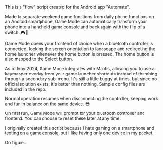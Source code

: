 <p>This is a "flow" script created for the Android app "Automate".<p>
<p>Made to separate weekend game functions from daily phone functions on an Android smartphone, Game Mode can automatically transform your phone into a handheld game console and back again with the flip of a switch. 🎮📲</p>
<p>Game Mode opens your frontend of choice when a bluetooth controller is connected, locking the screen orientation to landscape and redirecting the home launcher whenever the home button is pressed. The home button is also mapped to the Select button.</p>
<p>As of May 2024, Game Mode integrates with Mantis, allowing you to use a keymapper overlay from your game launcher shortcuts instead of thumbing through a secondary sub-menu. It's still a little buggy at times, but since no official solution exists, it's better than nothing. Sample config files are included in the repo.</p>
<p>Normal operation resumes when disconnecting the controller, keeping work and fun in balance on the same device. 😎<p/>
<p>On first run, Game Mode will prompt for your bluetooth controller and frontend. You can choose to reset these later at any time.</p>
<p>I originally created this script because I hate gaming on a smartphone and texting on a game console, but I like having only one device in my pocket.</p>
<p>Go figure...</p>